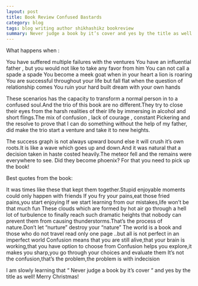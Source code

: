 ```yaml
---
layout: post
title: Book Review Confused Bastards
category: blog
tags: blog writing author shikhashikz bookreview
summary: Never judge a book by it’s cover and yes by the title as well
---
```


What happens when :

You have suffered multiple failures with the ventures
You have an influential father , but you would not like to take any favor from him
You can not call a spade a spade
You become a meek goat when in your heart a lion is roaring
You are successful throughout your life but fall flat when the question of relationship comes
You ruin your hard built dream with your own hands

These scenarios has the capacity to transform a normal person in to a confused soul.And the trio of this book are no different.They try to close their eyes from the harsh realities of their life by immersing in alcohol and short flings.The mix of confusion , lack of courage , constant Pickering and the resolve to prove that I can do something without the help of my father, did make the trio start a venture and take it to new heights.

The success graph is not always upward bound else it will crush it’s own roots.It is like a wave which goes up and down.And it was natural that a decision taken in haste costed heavily.The meteor fell and the remains were everywhere to see.
Did they become phoenix? For that you need to pick up the book!

Best quotes from the book:

It was times like these that kept them together.Stupid enjoyable moments could only happen with friends
If you fry your pains,eat those fried pains,you start enjoying
If we start learning from our mistakes,life won’t be that much fun
These clouds which are formed by hot air go through a hell lot of turbulence to finally reach such dramatic heights that nobody can prevent them from causing thunderstorms.That’s the process of nature.Don’t let “nurture” destroy your “nature”
The world is a book and those who do not travel read only one page
..but all is not perfect in an imperfect world
Confusion means that you are still alive,that your brain is working,that you have option to choose from
Confusion helps you explore,it makes you sharp,you go through your choices and evaluate them
It’s not the confusion,that’s the problem,the problem is with indecision

I am slowly learning that “ Never judge a book by it’s cover “ and yes by the title as well! Merry Christmas!
